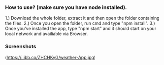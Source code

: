 ### How to use? (make sure you have node installed).

1.) Download the whole folder, extract it and then open the folder containing the files.
2.) Once you open the folder, run cmd and type "npm install".
3.) Once you've installed the app, type "npm start" and it should start on your local network and availiable via Browser. 

### Screenshots 
(https://i.ibb.co/ZHCHKyG/weather-App.jpg)
